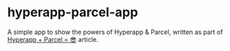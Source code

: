 # hyperapp-parcel-app

A simple app to show the powers of Hyperapp &amp; Parcel, written as part of [Hyperapp + Parcel = 😎](https://blog.daftcode.pl/hyperapp-parcel-71823bd93f1c) article.
